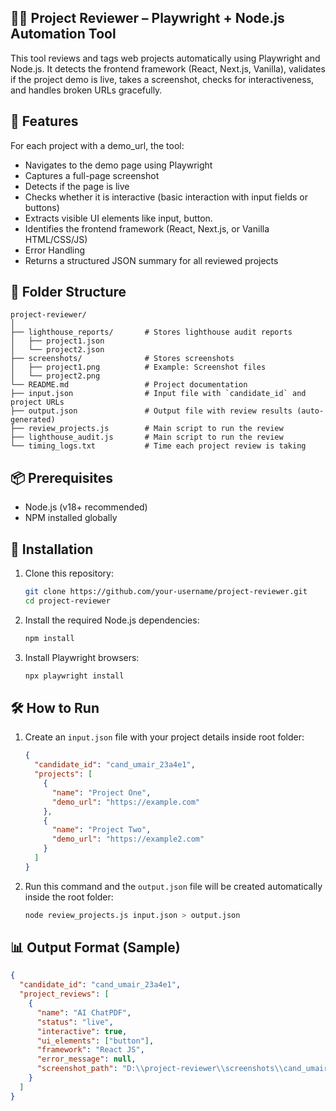 ## 🕵️‍♂️ Project Reviewer – Playwright + Node.js Automation Tool

This tool reviews and tags web projects automatically using Playwright and Node.js. It detects the frontend framework (React, Next.js, Vanilla), validates if the project demo is live, takes a screenshot, checks for interactiveness, and handles broken URLs gracefully.

## 🚀 Features

For each project with a demo_url, the tool:

- Navigates to the demo page using Playwright
- Captures a full-page screenshot
- Detects if the page is live
- Checks whether it is interactive (basic interaction with input fields or buttons)
- Extracts visible UI elements like input, button.
- Identifies the frontend framework (React, Next.js, or Vanilla HTML/CSS/JS)
- Error Handling
- Returns a structured JSON summary for all reviewed projects

## 📁 Folder Structure

```
project-reviewer/
│
├── lighthouse_reports/       # Stores lighthouse audit reports
│   ├── project1.json        
│   └── project2.json
├── screenshots/              # Stores screenshots
│   ├── project1.png          # Example: Screenshot files
│   └── project2.png
└── README.md                 # Project documentation
├── input.json                # Input file with `candidate_id` and project URLs
├── output.json               # Output file with review results (auto-generated)
├── review_projects.js        # Main script to run the review
├── lighthouse_audit.js       # Main script to run the review
└── timing_logs.txt           # Time each project review is taking
```

## 📦 Prerequisites

- Node.js (v18+ recommended)
- NPM installed globally


## 🧱 Installation

1. Clone this repository:

   ```bash
   git clone https://github.com/your-username/project-reviewer.git
   cd project-reviewer
   ```
2. Install the required Node.js dependencies:

   ```bash
   npm install
   ```

3. Install Playwright browsers:

   ```bash
   npx playwright install
   ```

## 🛠 How to Run

1. Create an `input.json` file with your project details inside root folder:

   ```json
   {
     "candidate_id": "cand_umair_23a4e1",
     "projects": [
       {
         "name": "Project One",
         "demo_url": "https://example.com"
       },
       {
         "name": "Project Two",
         "demo_url": "https://example2.com"
       }
     ]
   }
   ```
2. Run this command and the `output.json` file will be created automatically inside the root folder:
   ```bash
   node review_projects.js input.json > output.json
   ```

## 📊 Output Format (Sample)

```json
{
  "candidate_id": "cand_umair_23a4e1",
  "project_reviews": [
    {
      "name": "AI ChatPDF",
      "status": "live",
      "interactive": true,
      "ui_elements": ["button"],
      "framework": "React JS",
      "error_message": null,
      "screenshot_path": "D:\\project-reviewer\\screenshots\\cand_umair_23a4e1_AI ChatPDF.png"
    }
  ]
}
```

